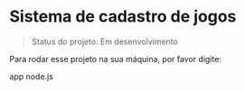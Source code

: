 <H1>Sistema de cadastro de jogos</H1>

> Status do projeto: Em desenvolvimento

Para rodar esse projeto na sua máquina, por favor digite:

app node.js
